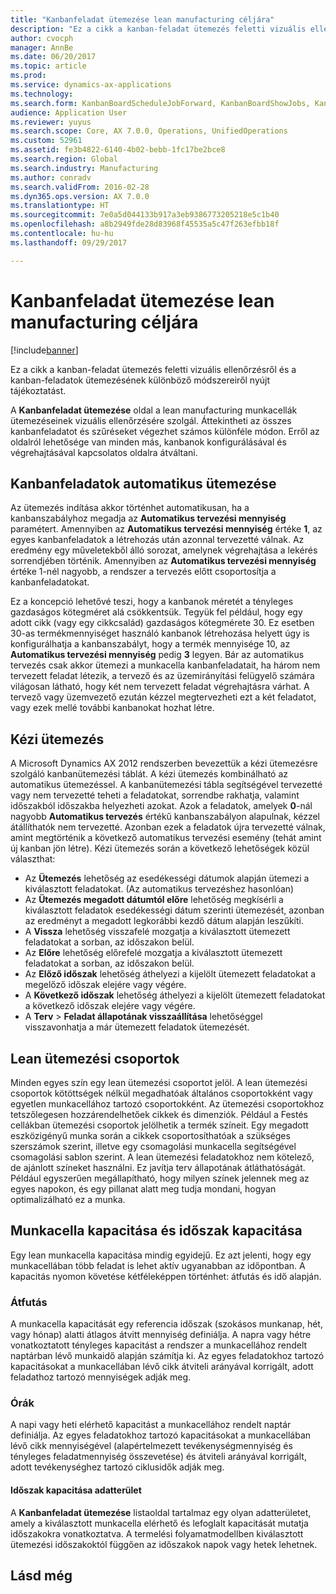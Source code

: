 ```yaml
---
title: "Kanbanfeladat ütemezése lean manufacturing céljára"
description: "Ez a cikk a kanban-feladat ütemezés feletti vizuális ellenőrzésről és a kanban-feladatok ütemezésének különböző módszereiről nyújt tájékoztatást."
author: cvocph
manager: AnnBe
ms.date: 06/20/2017
ms.topic: article
ms.prod: 
ms.service: dynamics-ax-applications
ms.technology: 
ms.search.form: KanbanBoardScheduleJobForward, KanbanBoardShowJobs, KanbanJobSchedulingListPage
audience: Application User
ms.reviewer: yuyus
ms.search.scope: Core, AX 7.0.0, Operations, UnifiedOperations
ms.custom: 52961
ms.assetid: fe3b4822-6140-4b02-bebb-1fc17be2bce8
ms.search.region: Global
ms.search.industry: Manufacturing
ms.author: conradv
ms.search.validFrom: 2016-02-28
ms.dyn365.ops.version: AX 7.0.0
ms.translationtype: HT
ms.sourcegitcommit: 7e0a5d044133b917a3eb9386773205218e5c1b40
ms.openlocfilehash: a8b2949fde28d83968f45535a5c47f263efbb18f
ms.contentlocale: hu-hu
ms.lasthandoff: 09/29/2017

---
```


# <a name="kanban-job-scheduling-for-lean-manufacturing"></a>Kanbanfeladat ütemezése lean manufacturing céljára

[!include[banner](../includes/banner.md)]


Ez a cikk a kanban-feladat ütemezés feletti vizuális ellenőrzésről és a kanban-feladatok ütemezésének különböző módszereiről nyújt tájékoztatást.  

A **Kanbanfeladat ütemezése** oldal a lean manufacturing munkacellák ütemezéseinek vizuális ellenőrzésére szolgál. Áttekintheti az összes kanbanfeladatot és szűréseket végezhet számos különféle módon. Erről az oldalról lehetősége van minden más, kanbanok konfigurálásával és végrehajtásával kapcsolatos oldalra átváltani.

## <a name="automatic-scheduling-of-kanban-jobs"></a>Kanbanfeladatok automatikus ütemezése
Az ütemezés indítása akkor történhet automatikusan, ha a kanbanszabályhoz megadja az **Automatikus tervezési mennyiség** paramétert. Amennyiben az **Automatikus tervezési mennyiség** értéke **1**, az egyes kanbanfeladatok a létrehozás után azonnal tervezetté válnak. Az eredmény egy műveletekből álló sorozat, amelynek végrehajtása a lekérés sorrendjében történik. Amennyiben az **Automatikus tervezési mennyiség** értéke 1-nél nagyobb, a rendszer a tervezés előtt csoportosítja a kanbanfeladatokat. 

Ez a koncepció lehetővé teszi, hogy a kanbanok méretét a tényleges gazdaságos kötegméret alá csökkentsük. Tegyük fel például, hogy egy adott cikk (vagy egy cikkcsalád) gazdaságos kötegmérete 30. Ez esetben 30-as termékmennyiséget használó kanbanok létrehozása helyett úgy is konfigurálhatja a kanbanszabályt, hogy a termék mennyisége 10, az **Automatikus tervezési mennyiség** pedig **3** legyen. Bár az automatikus tervezés csak akkor ütemezi a munkacella kanbanfeladatait, ha három nem tervezett feladat létezik, a tervező és az üzemirányítási felügyelő számára világosan látható, hogy két nem tervezett feladat végrehajtásra várhat. A tervező vagy üzemvezető ezután kézzel megtervezheti ezt a két feladatot, vagy ezek mellé további kanbanokat hozhat létre.

## <a name="manual-scheduling"></a>Kézi ütemezés
A Microsoft Dynamics AX 2012 rendszerben bevezettük a kézi ütemezésre szolgáló kanbanütemezési táblát. A kézi ütemezés kombinálható az automatikus ütemezéssel. A kanbanütemezési tábla segítségével tervezetté vagy nem tervezetté teheti a feladatokat, sorrendbe rakhatja, valamint időszakból időszakba helyezheti azokat. Azok a feladatok, amelyek **0**-nál nagyobb **Automatikus tervezés** értékű kanbanszabályon alapulnak, kézzel átállíthatók nem tervezetté. Azonban ezek a feladatok újra tervezetté válnak, amint megtörténik a következő automatikus tervezési esemény (tehát amint új kanban jön létre). Kézi ütemezés során a következő lehetőségek közül választhat:

-   Az **Ütemezés** lehetőség az esedékességi dátumok alapján ütemezi a kiválasztott feladatokat. (Az automatikus tervezéshez hasonlóan)
-   Az **Ütemezés megadott dátumtól előre** lehetőség megkísérli a kiválasztott feladatok esedékességi dátum szerinti ütemezését, azonban az eredményt a megadott legkorábbi kezdő dátum alapján leszűkíti.
-   A **Vissza** lehetőség visszafelé mozgatja a kiválasztott ütemezett feladatokat a sorban, az időszakon belül.
-   Az **Előre** lehetőség előrefelé mozgatja a kiválasztott ütemezett feladatokat a sorban, az időszakon belül.
-   Az **Előző időszak** lehetőség áthelyezi a kijelölt ütemezett feladatokat a megelőző időszak elejére vagy végére.
-   A **Következő időszak** lehetőség áthelyezi a kijelölt ütemezett feladatokat a következő időszak elejére vagy végére.
-   A **Terv** &gt; **Feladat állapotának visszaállítása** lehetőséggel visszavonhatja a már ütemezett feladatok ütemezését.

## <a name="lean-scheduling-groups"></a>Lean ütemezési csoportok
Minden egyes szín egy lean ütemezési csoportot jelöl. A lean ütemezési csoportok kötöttségek nélkül megadhatóak általános csoportokként vagy egyetlen munkacellához tartozó csoportokként. Az ütemezési csoportokhoz tetszőlegesen hozzárendelhetőek cikkek és dimenziók. Például a Festés cellákban ütemezési csoportok jelölhetik a termék színeit. Egy megadott eszközigényű munka során a cikkek csoportosíthatóak a szükséges szerszámok szerint, illetve egy csomagolási munkacella segítségével csomagolási sablon szerint. A lean ütemezési feladatokhoz nem kötelező, de ajánlott színeket használni. Ez javítja terv állapotának átláthatóságát. Például egyszerűen megállapítható, hogy milyen színek jelennek meg az egyes napokon, és egy pillanat alatt meg tudja mondani, hogyan optimalizálható ez a munka.

## <a name="work-cell-capacity-and-period-capacity"></a>Munkacella kapacitása és időszak kapacitása
Egy lean munkacella kapacitása mindig egyidejű. Ez azt jelenti, hogy egy munkacellában több feladat is lehet aktív ugyanabban az időpontban. A kapacitás nyomon követése kétféleképpen történhet: átfutás és idő alapján.

### <a name="throughput"></a>Átfutás

A munkacella kapacitását egy referencia időszak (szokásos munkanap, hét, vagy hónap) alatti átlagos átvitt mennyiség definiálja. A napra vagy hétre vonatkoztatott tényleges kapacitást a rendszer a munkacellához rendelt naptárban lévő munkaidő alapján számítja ki. Az egyes feladatokhoz tartozó kapacitásokat a munkacellában lévő cikk átviteli arányával korrigált, adott feladathoz tartozó mennyiségek adják meg.

### <a name="hours"></a>Órák

A napi vagy heti elérhető kapacitást a munkacellához rendelt naptár definiálja. Az egyes feladatokhoz tartozó kapacitásokat a munkacellában lévő cikk mennyiségével (alapértelmezett tevékenységmennyiség és tényleges feladatmennyiség összevetése) és átviteli arányával korrigált, adott tevékenységhez tartozó ciklusidők adják meg.

#### <a name="period-capacity-factbox"></a>Időszak kapacitása adatterület

A **Kanbanfeladat ütemezése** listaoldal tartalmaz egy olyan adatterületet, amely a kiválasztott munkacella elérhető és lefoglalt kapacitását mutatja időszakokra vonatkoztatva. A termelési folyamatmodellben kiválasztott ütemezési időszakoktól függően az időszakok napok vagy hetek lehetnek.

<a name="see-also"></a>Lásd még
--------




